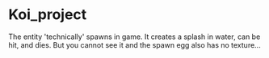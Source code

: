 # Koi_project
The entity 'technically' spawns in game. It creates a splash in water, can be hit, and dies. 
But you cannot see it and the spawn egg also has no texture...
